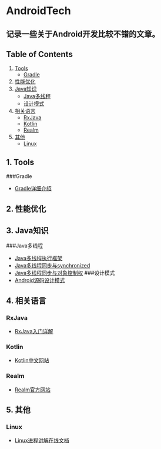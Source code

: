 # AndroidTech
## 记录一些关于Android开发比较不错的文章。
## Table of Contents
1. [Tools](#1-tools)
   - [Gradle](#gradle)
2. [性能优化](#2-性能优化)
3. [Java知识](#3-Java知识)
   - [Java多线程](#java多线程)
   - [设计模式](#设计模式)
4. [相关语言](#4-相关语言)
	- [RxJava](#rxjava)
   - [Kotlin](#kotlin)
   - [Realm](#realm)
5. [其他](#5-其他)
   - [Linux](#linux)

## 1. Tools
###Gradle
+ [Gradle详细介绍](http://www.open-open.com/lib/view/open1437144995334.html)
## 2. 性能优化
## 3. Java知识   
###Java多线程
+ [Java多线程执行框架](http://segmentfault.com/a/1190000003810146)
+ [Java多线程同步与synchronized](http://segmentfault.com/a/1190000003810166)
+ [Java多线程同步与对象控制权](http://segmentfault.com/a/1190000003810146)
###设计模式
+ [Android源码设计模式](https://github.com/simple-android-framework-exchange/android_design_patterns_analysis)

## 4. 相关语言
### RxJava
+ [RxJava入门详解](http://gold.xitu.io/entry/561b2c1860b2b90b56881f83)
### Kotlin
+ [Kotlin中文网站](http://kotlinlang.cn/)
### Realm
+ [Realm官方网站](https://realm.io/)
	
## 5. 其他
### Linux
+ [Linux进程讲解在线文档](http://www.linuxprocess.com/)
